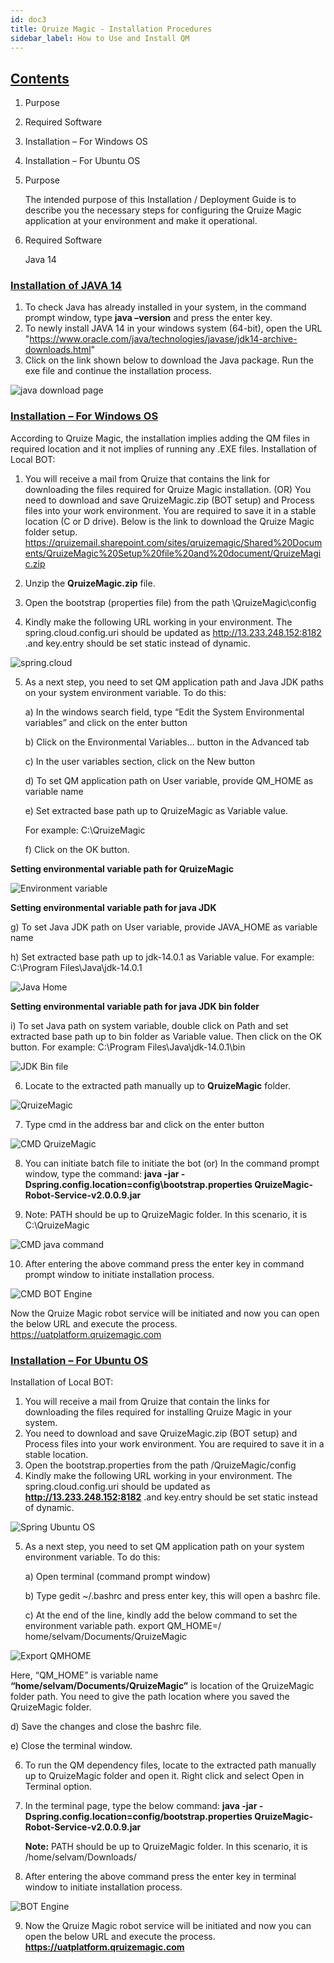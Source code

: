 ```yaml
---
id: doc3
title: Qruize Magic - Installation Procedures
sidebar_label: How to Use and Install QM
---
```


## <u>Contents</u> ##

1. Purpose
2. Required Software	
3. Installation – For Windows OS	
4. Installation – For Ubuntu OS	


1. Purpose

	The intended purpose of this Installation / Deployment Guide is to describe you the necessary steps for configuring the Qruize Magic application at your environment and make it operational.

2. Required Software

	Java 14

### <u>Installation of JAVA 14</u> ###

1. To check Java has already installed in your system, in the command prompt window, type **java –version** and press the enter key.
2. To newly install JAVA 14 in your windows system (64-bit), open the URL
	"https://www.oracle.com/java/technologies/javase/jdk14-archive-downloads.html" 
3. Click on the link shown below to download the Java package. Run the exe file and continue the installation process.

![java download page](/img/QMInstallation/1.jpg "1")

### <u>Installation – For Windows OS</u> ###

According to Qruize Magic, the installation implies adding the QM files in required location and it not implies of running any .EXE files. 
Installation of Local BOT:
1. You will receive a mail from Qruize that contains the link for downloading the files required for Qruize Magic installation. (OR)  You need to download and save QruizeMagic.zip (BOT setup) and Process files into your work environment. You are required to save it in a stable location (C or D drive). Below is the link to download the Qruize Magic folder setup.
 https://qruizemail.sharepoint.com/sites/qruizemagic/Shared%20Documents/QruizeMagic%20Setup%20file%20and%20document/QruizeMagic.zip

2. Unzip the **QruizeMagic.zip** file.
3. Open the bootstrap (properties file) from the path \QruizeMagic\config
4. Kindly make the following URL working in your environment. 
The spring.cloud.config.uri should be updated as  http://13.233.248.152:8182 .and key.entry should be 
set static instead of dynamic.

![spring.cloud](/img/QMInstallation/2.jpg "1")

5. As a next step, you need to set QM application path and Java JDK paths on your system environment variable. To do this:

     a) In the windows search field, type “Edit the System Environmental variables” and click on the enter button

     b) Click on the Environmental Variables… button in the Advanced tab

     c) In the user variables section, click on the New button

     d) To set QM application path on User variable, provide QM_HOME as variable name

     e) Set extracted base path up to QruizeMagic as Variable value.

     For example: C:\QruizeMagic

     f) Click on the OK button.

 **Setting environmental variable path for QruizeMagic**


 ![Environment variable](/img/QMInstallation/3.jpg "1")


**Setting environmental variable path for java JDK**

   g) To set Java JDK path on User variable, provide JAVA_HOME as variable name

   h) Set extracted base path up to jdk-14.0.1 as Variable value. 
   For example: C:\Program Files\Java\jdk-14.0.1

![Java Home](/img/QMInstallation/4.jpg "1")

 **Setting environmental variable path for java JDK bin folder**

i) To set Java path on system variable, double click on Path and set extracted base path up to bin folder as Variable value. Then click on the OK button.
For example: C:\Program Files\Java\jdk-14.0.1\bin

![JDK Bin file](/img/QMInstallation/6.jpg "1")


6. Locate to the extracted path manually up to **QruizeMagic** folder. 

![QruizeMagic](/img/QMInstallation/7.jpg "1")

7. Type cmd in the address bar and click on the enter button

![CMD QruizeMagic](/img/QMInstallation/8.jpg "1")

8. You can initiate batch file to initiate the bot (or) In the command prompt window, type the command:  **java -jar -Dspring.config.location=config\bootstrap.properties QruizeMagic-Robot-Service-v2.0.0.9.jar**

9. Note: PATH should be up to QruizeMagic folder. In this scenario, it is C:\QruizeMagic 

![CMD java command](/img/QMInstallation/9.jpg "1")

10. After entering the above command press the enter key in command prompt window to initiate installation process.

![CMD BOT Engine ](/img/QMInstallation/10.jpg "1")

Now the Qruize Magic robot service will be initiated and now you can open the below URL and execute the process. 
https://uatplatform.qruizemagic.com

### <u>Installation – For Ubuntu OS</u> ###

Installation of Local BOT:

1. You will receive a mail from Qruize that contain the links for downloading the files required for installing Qruize Magic in your system. 
2. You need to download and save QruizeMagic.zip (BOT setup) and Process files into your work environment. You are required to save it in a stable location.
3. Open the bootstrap.properties from the path /QruizeMagic/config
4. Kindly make the following URL working in your environment. 
The spring.cloud.config.uri should be updated as **http://13.233.248.152:8182** .and key.entry should be set static instead of dynamic.

![Spring Ubuntu OS](/img/QMInstallation/11UbuntuOS.jpg "1")

5. As a next step, you need to set QM application path on your system environment variable. To do this:

   a) Open terminal (command prompt window) 

   b) Type gedit ~/.bashrc and press enter key, this will open a bashrc file.

   c) At the end of the line, kindly add the below command to set the environment variable path.
	  export QM_HOME=/ home/selvam/Documents/QruizeMagic

![Export QMHOME](/img/QMInstallation/12.jpg "1")

   Here, “QM_HOME” is variable name **“home/selvam/Documents/QruizeMagic”** is location 
   of the QruizeMagic folder path. You need to give the path location where you saved the QruizeMagic folder.

   d) Save the changes and close the bashrc file.

   e) Close the terminal window.	

6. To run the QM dependency files, locate to the extracted path manually up to QruizeMagic folder and open it. Right click and select Open in Terminal option.
7. In the terminal page, type the below command: 
	**java -jar -Dspring.config.location=config/bootstrap.properties QruizeMagic-Robot-Service-v2.0.0.9.jar**

	**Note:** PATH should be up to QruizeMagic folder. In this scenario, it is /home/selvam/Downloads/
8. After entering the above command press the enter key in terminal window to initiate installation process.

![BOT Engine](/img/QMInstallation/13.jpg "1")

9. Now the Qruize Magic robot service will be initiated and now you can open the below URL and execute the process. 
**https://uatplatform.qruizemagic.com**